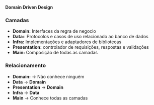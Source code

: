 **Domain Driven Design**

### Camadas

- **Domain:** Interfaces da regra de negocio
- **Data:**: Protocolos e casos de uso relacionado ao banco de dados
- **Infra:** Implementações e adaptadores de bibliotecas
- **Presentation:** controlador de requisições, respostas e validações
- **Main:** Composição de todas as camadas

### Relacionamento

- **Domain:** -> Não conhece ninguém
- **Data** -> **Domain**
- **Presentation** -> **Domain**
- **Infra** -> **Data**
- **Main** -> Conhece todas as camadas
